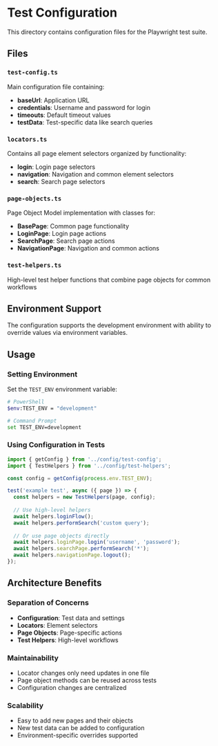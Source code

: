# Test Configuration

This directory contains configuration files for the Playwright test suite.

## Files

### `test-config.ts`
Main configuration file containing:
- **baseUrl**: Application URL
- **credentials**: Username and password for login
- **timeouts**: Default timeout values
- **testData**: Test-specific data like search queries

### `locators.ts`
Contains all page element selectors organized by functionality:
- **login**: Login page selectors
- **navigation**: Navigation and common element selectors
- **search**: Search page selectors

### `page-objects.ts`
Page Object Model implementation with classes for:
- **BasePage**: Common page functionality
- **LoginPage**: Login page actions
- **SearchPage**: Search page actions  
- **NavigationPage**: Navigation and common actions

### `test-helpers.ts`
High-level test helper functions that combine page objects for common workflows

## Environment Support

The configuration supports the development environment with ability to override values via environment variables.

## Usage

### Setting Environment
Set the `TEST_ENV` environment variable:
```bash
# PowerShell
$env:TEST_ENV = "development"

# Command Prompt
set TEST_ENV=development
```

### Using Configuration in Tests
```typescript
import { getConfig } from '../config/test-config';
import { TestHelpers } from '../config/test-helpers';

const config = getConfig(process.env.TEST_ENV);

test('example test', async ({ page }) => {
  const helpers = new TestHelpers(page, config);
  
  // Use high-level helpers
  await helpers.loginFlow();
  await helpers.performSearch('custom query');
  
  // Or use page objects directly
  await helpers.loginPage.login('username', 'password');
  await helpers.searchPage.performSearch('*');
  await helpers.navigationPage.logout();
});
```

## Architecture Benefits

### Separation of Concerns
- **Configuration**: Test data and settings
- **Locators**: Element selectors
- **Page Objects**: Page-specific actions
- **Test Helpers**: High-level workflows

### Maintainability
- Locator changes only need updates in one file
- Page object methods can be reused across tests
- Configuration changes are centralized

### Scalability
- Easy to add new pages and their objects
- New test data can be added to configuration
- Environment-specific overrides supported
